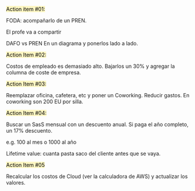 <mark style="background: #FFF3A3A6;">Action item #01:

FODA: acompañarlo de un PREN.

El profe va a compartir 

DAFO vs PREN 
En un diagrama y ponerlos lado a lado.</mark>


<mark style="background: #FFF3A3A6;">Action Item #02:

Costos de empleado es demasiado alto.
Bajarlos un 30% y agregar la columna de coste de empresa.</mark>

<mark style="background: #FFF3A3A6;">Action Item #03:

Reemplazar oficina, cafetera, etc y poner un Coworking. Reducir gastos. En coworking son 200 EU por silla.</mark>

<mark style="background: #FFF3A3A6;">Action Item #04:

Buscar un SasS mensual con un descuento anual. Si paga el año completo, un 17% descuento.

e.g. 100 al mes o 1000 al año 

Lifetime value: cuanta pasta saco del cliente antes que se vaya.</mark>

<mark style="background: #FFF3A3A6;">Action Item #05

Recalcular los costos de Cloud (ver la calculadora de AWS) y actualizar los valores.</mark>
